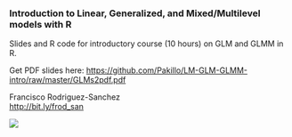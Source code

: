 ### Introduction to Linear, Generalized, and Mixed/Multilevel models with R

Slides and R code for introductory course (10 hours) on GLM and GLMM in R. 

Get PDF slides here: 
https://github.com/Pakillo/LM-GLM-GLMM-intro/raw/master/GLMs2pdf.pdf

Francisco Rodriguez-Sanchez  
http://bit.ly/frod_san

![](CClogo.png)
